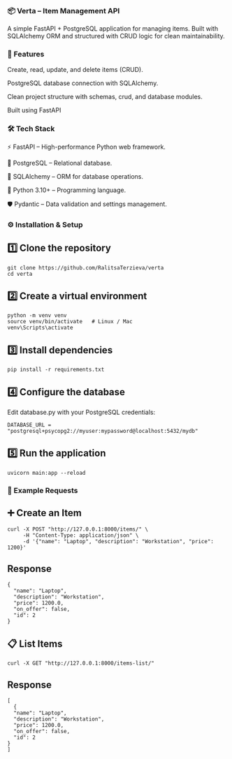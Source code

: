 ### 📦 Verta – Item Management API

A simple FastAPI + PostgreSQL application for managing items.
Built with SQLAlchemy ORM and structured with CRUD logic for clean maintainability.

### 🚀 Features

Create, read, update, and delete items (CRUD).

PostgreSQL database connection with SQLAlchemy.

Clean project structure with schemas, crud, and database modules.

Built using FastAPI

### 🛠️ Tech Stack

⚡ FastAPI – High-performance Python web framework.

🐘 PostgreSQL – Relational database.

🧾 SQLAlchemy – ORM for database operations.

🐍 Python 3.10+ – Programming language.

🛡️ Pydantic – Data validation and settings management.

### ⚙️ Installation & Setup
## 1️⃣ Clone the repository

```
git clone https://github.com/RalitsaTerzieva/verta
cd verta
```

## 2️⃣ Create a virtual environment

```
python -m venv venv
source venv/bin/activate   # Linux / Mac
venv\Scripts\activate
```

## 3️⃣ Install dependencies

```
pip install -r requirements.txt
```

## 4️⃣ Configure the database

Edit database.py with your PostgreSQL credentials:

```
DATABASE_URL = "postgresql+psycopg2://myuser:mypassword@localhost:5432/mydb"
```

## 5️⃣ Run the application

```
uvicorn main:app --reload
```

### 🧪 Example Requests
## ➕ Create an Item

```
curl -X POST "http://127.0.0.1:8000/items/" \
     -H "Content-Type: application/json" \
     -d '{"name": "Laptop", "description": "Workstation", "price": 1200}'

```

## Response

```
{
  "name": "Laptop",
  "description": "Workstation",
  "price": 1200.0,
  "on_offer": false,
  "id": 2
}
```

## 📋 List Items

```
curl -X GET "http://127.0.0.1:8000/items-list/"
```

## Response

```
[
  {
  "name": "Laptop",
  "description": "Workstation",
  "price": 1200.0,
  "on_offer": false,
  "id": 2
}
]
```